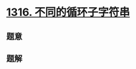 # [1316. 不同的循环子字符串](https://leetcode.cn/problems/distinct-echo-substrings/) 

## 题意



## 题解



```c++

```



```python3

```

